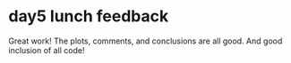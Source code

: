 # day5 lunch feedback

Great work! The plots, comments, and conclusions are all good. And good inclusion of all code!
